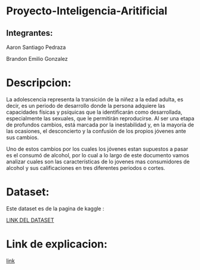 # Proyecto-Inteligencia-Aritificial
## Integrantes:

Aaron Santiago Pedraza 

Brandon Emilio Gonzalez

# Descripcion:

La adolescencia representa la transición de la niñez a la edad adulta, es decir, es un periodo de desarrollo donde la persona adquiere las capacidades físicas y psíquicas que la identificarán como desarrollada, especialmente las sexuales, que le permitirán reproducirse. Al ser una etapa de profundos cambios, está marcada por la inestabilidad y, en la mayoría de las ocasiones, el desconcierto y la confusión de los propios jóvenes ante sus cambios.

Uno de estos cambios por los cuales los jóvenes estan supuestos a pasar es el consumó de alcohol, por lo cual a lo largo de este documento vamos analizar cuales son las características de lo jovenes mas consumidores de alcohol y sus calificaciones en tres diferentes periodos o cortes.

# Dataset:
Este dataset es de la pagina de kaggle :

[LINK DEL DATASET](https://www.kaggle.com/uciml/student-alcohol-consumption)

# Link de explicacion:
[link](https://www.youtube.com/watch?v=zTqGh0YL9CE)
